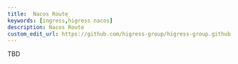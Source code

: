 ```yaml
---
title:  Nacos Route
keywords: [ingress,higress nacos]
description: Nacos Route
custom_edit_url: https://github.com/higress-group/higress-group.github.io/blob/main/src/content/docs/latest/en/user/nacos-route.md
---
```


TBD